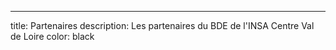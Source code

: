 ---

title: Partenaires description: Les partenaires du BDE de l'INSA Centre Val de
Loire color: black
